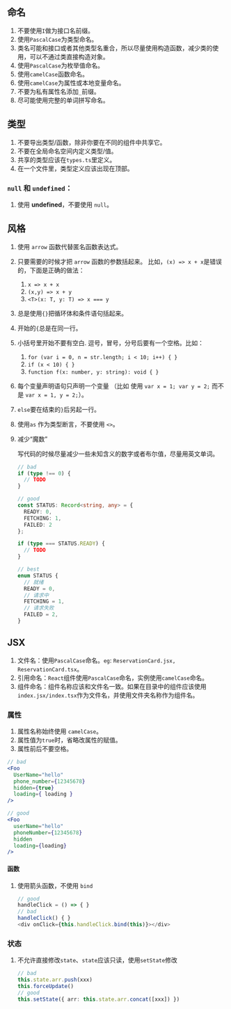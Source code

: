 ## 命名

1. 不要使用`I`做为接口名前缀。
2. 使用`PascalCase`为类型命名。
3. 类名可能和接口或者其他类型名重合，所以尽量使用构造函数，减少类的使用，可以不通过类直接构造对象。
4. 使用`PascalCase`为枚举值命名。
5. 使用`camelCase`函数命名。
6. 使用`camelCase`为属性或本地变量命名。
7. 不要为私有属性名添加`_`前缀。
8. 尽可能使用完整的单词拼写命名。

## 类型

1. 不要导出类型/函数，除非你要在不同的组件中共享它。
2. 不要在全局命名空间内定义类型/值。
3. 共享的类型应该在`types.ts`里定义。
4. 在一个文件里，类型定义应该出现在顶部。

### `null` 和 `undefined`：

1. 使用 **undefined**，不要使用 `null`。

## 风格

1. 使用 `arrow` 函数代替匿名函数表达式。

2. 只要需要的时候才把 `arrow` 函数的参数括起来。
   比如，`(x) => x + x`是错误的，下面是正确的做法：

   1. `x => x + x`
   2. `(x,y) => x + y`
   3. `<T>(x: T, y: T) => x === y`

3. 总是使用`{}`把循环体和条件语句括起来。

4. 开始的`{`总是在同一行。

5. 小括号里开始不要有空白.
   逗号，冒号，分号后要有一个空格。比如：

   1. `for (var i = 0, n = str.length; i < 10; i++) { }`
   2. `if (x < 10) { }`
   3. `function f(x: number, y: string): void { }`

6. 每个变量声明语句只声明一个变量
   （比如 使用 `var x = 1; var y = 2;` 而不是 `var x = 1, y = 2;`）。

7. `else`要在结束的`}`后另起一行。

8. 使用`as` 作为类型断言，不要使用 `<>`。

9. 减少“魔数”

   写代码的时候尽量减少一些未知含义的数字或者布尔值，尽量用英文单词。

   ```ts
   // bad
   if (type !== 0) {
     // TODO
   }
   
   // good
   const STATUS: Record<string, any> = {
     READY: 0,
     FETCHING: 1,
     FAILED: 2
   };
   
   if (type === STATUS.READY) {
     // TODO
   }
   
   // best
   enum STATUS {
     // 就绪
     READY = 0,
     // 请求中
     FETCHING = 1,
     // 请求失败
     FAILED = 2,
   }
   ```

## JSX

1. 文件名：使用``PascalCase``命名。``eg``: ``ReservationCard.jsx, ReservationCard.tsx``。
2. 引用命名：``React``组件使用``PascalCase``命名，实例使用``camelCase``命名。
3. 组件命名：组件名称应该和文件名一致。如果在目录中的组件应该使用``index.jsx/index.tsx``作为文件名，并使用文件夹名称作为组件名。

### 属性

1. 属性名称始终使用 `camelCase`。
2. 属性值为`true`时，省略改属性的赋值。
3. 属性前后不要空格。

```jsx
// bad
<Foo
  UserName="hello"
  phone_number={12345678}
  hidden={true}
  loading={ loading }
/>

// good
<Foo
  userName="hello"
  phoneNumber={12345678}
  hidden
  loading={loading}
/>
```

#### 函数

1. 使用箭头函数，不使用 `bind`

   ```ts
   // good
   handleClick = () => { }
   // bad
   handleClick() { }
   <div onClick={this.handleClick.bind(this)}></div>
   ```

### 状态

1. 不允许直接修改`state`、`state`应该只读，使用`setState`修改

   ```ts
   // bad
   this.state.arr.push(xxx)
   this.forceUpdate()
   // good
   this.setState({ arr: this.state.arr.concat([xxx]) })
   ```

   



